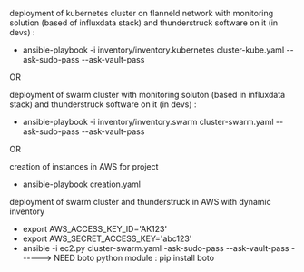 deployment of kubernetes cluster on flanneld network with monitoring solution (based of influxdata stack) and thunderstruck software on it (in devs) :
 - ansible-playbook -i inventory/inventory.kubernetes cluster-kube.yaml --ask-sudo-pass --ask-vault-pass

OR

deployment of swarm cluster with monitoring soluton (based in influxdata stack) and thunderstruck software on it (in devs) :
 - ansible-playbook -i inventory/inventory.swarm cluster-swarm.yaml --ask-sudo-pass --ask-vault-pass

OR

 creation of instances in AWS for project 
  - ansible-playbook creation.yaml

 deployment of swarm cluster and thunderstruck  in AWS with dynamic inventory
  - export AWS_ACCESS_KEY_ID='AK123'
  - export AWS_SECRET_ACCESS_KEY='abc123'
  - ansible -i ec2.py cluster-swarm.yaml -ask-sudo-pass --ask-vault-pass  ------> NEED boto python module : pip install boto
